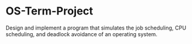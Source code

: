 # OS-Term-Project
Design and implement a program that simulates the job scheduling, CPU scheduling, and deadlock avoidance of an operating system.
